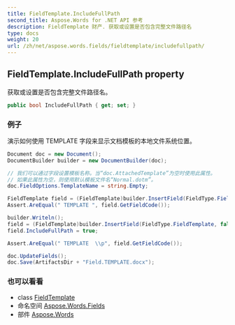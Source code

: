 ```yaml
---
title: FieldTemplate.IncludeFullPath
second_title: Aspose.Words for .NET API 参考
description: FieldTemplate 财产. 获取或设置是否包含完整文件路径名
type: docs
weight: 20
url: /zh/net/aspose.words.fields/fieldtemplate/includefullpath/
---
```

## FieldTemplate.IncludeFullPath property

获取或设置是否包含完整文件路径名。

```csharp
public bool IncludeFullPath { get; set; }
```

### 例子

演示如何使用 TEMPLATE 字段来显示文档模板的本地文件系统位置。

```csharp
Document doc = new Document();
DocumentBuilder builder = new DocumentBuilder(doc);

// 我们可以通过字段设置模板名称。当“doc.AttachedTemplate”为空时使用此属性。
// 如果此属性为空，则使用默认模板文件名“Normal.dotm”。
doc.FieldOptions.TemplateName = string.Empty;

FieldTemplate field = (FieldTemplate)builder.InsertField(FieldType.FieldTemplate, false);
Assert.AreEqual(" TEMPLATE ", field.GetFieldCode());

builder.Writeln();
field = (FieldTemplate)builder.InsertField(FieldType.FieldTemplate, false);
field.IncludeFullPath = true;

Assert.AreEqual(" TEMPLATE  \\p", field.GetFieldCode());

doc.UpdateFields();
doc.Save(ArtifactsDir + "Field.TEMPLATE.docx");
```

### 也可以看看

* class [FieldTemplate](../)
* 命名空间 [Aspose.Words.Fields](../../fieldtemplate/)
* 部件 [Aspose.Words](../../../)


